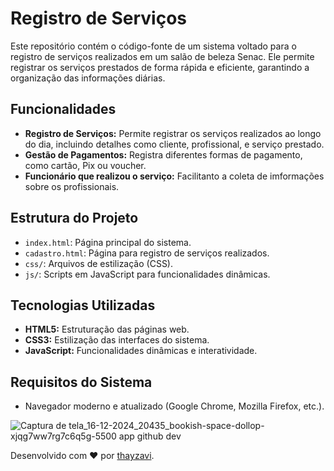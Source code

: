 # Registro de Serviços

Este repositório contém o código-fonte de um sistema voltado para o registro de serviços realizados em um salão de beleza Senac. Ele permite registrar os serviços prestados de forma rápida e eficiente, garantindo a organização das informações diárias.

## Funcionalidades

- **Registro de Serviços:** Permite registrar os serviços realizados ao longo do dia, incluindo detalhes como cliente, profissional, e serviço prestado.
- **Gestão de Pagamentos:** Registra diferentes formas de pagamento, como cartão, Pix ou voucher.
- **Funcionário que realizou o serviço:** Facilitanto a coleta de imformações sobre os profissionais.

## Estrutura do Projeto

- `index.html`: Página principal do sistema.
- `cadastro.html`: Página para registro de serviços realizados.
- `css/`: Arquivos de estilização (CSS).
- `js/`: Scripts em JavaScript para funcionalidades dinâmicas.

## Tecnologias Utilizadas

- **HTML5:** Estruturação das páginas web.
- **CSS3:** Estilização das interfaces do sistema.
- **JavaScript:** Funcionalidades dinâmicas e interatividade.

## Requisitos do Sistema

- Navegador moderno e atualizado (Google Chrome, Mozilla Firefox, etc.).







![Captura de tela_16-12-2024_20435_bookish-space-dollop-xjqg7ww7rg7c6q5g-5500 app github dev](https://github.com/user-attachments/assets/faa8e13b-fef2-4ee0-b9d6-c8bfa913e99d)





Desenvolvido com ❤ por [thayzavi](https://github.com/thayzavi).

